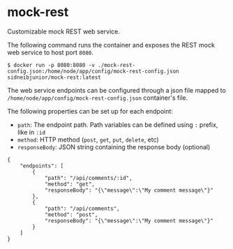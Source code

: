 # mock-rest
Customizable mock REST web service.

The following command runs the container and exposes the REST mock web service to host port `8080`.

```
$ docker run -p 8080:8080 -v ./mock-rest-config.json:/home/node/app/config/mock-rest-config.json sidneibjunior/mock-rest:latest
```

The web service endpoints can be configured through a json file mapped to `/home/node/app/config/mock-rest-config.json` container's file.

The following properties can be set up for each endpoint:
- `path`: The endpoint path. Path variables can be defined using `:` prefix, like in `:id`
- `method`: HTTP method (`post`, `get`, `put`, `delete`, etc)
- `responseBody`: JSON string containing the response body (optional)

```
{
    "endpoints": [
        {
            "path": "/api/comments/:id",
            "method": "get",
            "responseBody": "{\"message\":\"My comment message\"}"
        },
        {
            "path": "/api/comments",
            "method": "post",
            "responseBody": "{\"message\":\"My comment message\"}"
        }
    ]
}
```